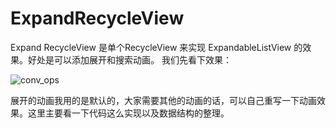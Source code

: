 # ExpandRecycleView
Expand RecycleView 是单个RecycleView 来实现 ExpandableListView 的效果。好处是可以添加展开和搜索动画。
我们先看下效果：



![conv_ops](https://github.com/xiebinJava/ExpandRecycleView/blob/master/A1D798DBA7F818B2E0754FFF84D848E0.gif?raw=true)



展开的动画我用的是默认的，大家需要其他的动画的话，可以自己重写一下动画效果。这里主要看一下代码这么实现以及数据结构的整理。

